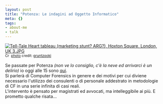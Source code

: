 ```yaml
--- 
layout: post
title: "Potenza: Le indagini ad Oggetto Informatico"
meta: {}
tags: 
- about-me
- talk
---
```

<a href="http://www.flickr.com/photos/37996580417@N01/2403374818/" title="Tell-Tale Heart tableau (marketing stunt? ARG?), Hoxton Square, London, UK 3.JPG" target="_blank"><img src="http://fast.mgpf.it/2009/02/2403374818_d149bfa677_m.jpg" alt="Tell-Tale Heart tableau (marketing stunt? ARG?), Hoxton Square, London, UK 3.JPG" border="0" /></a>  
<small><a href="http://creativecommons.org/licenses/by-sa/2.0/" title="Attribution-ShareAlike License" target="_blank"><img src="http://www.lastknight.com/wp-content/plugins/photo-dropper/images/cc.png" alt="Creative Commons License" border="0" width="16" height="16" align="absmiddle" /></a> <a href="http://www.photodropper.com/photos/" target="_blank">photo</a> credit: <a href="http://www.flickr.com/photos/37996580417@N01/2403374818/" title="gruntzooki" target="_blank">gruntzooki</a></small>  
  
Se passate per Potenza *(non ve lo consiglio, c'è la neve ed arrivarci è un delirio)* io oggi alle 15 sono [qui](http://www.iresud.basilicata.it/Welcome.do?service=objects&id_root=18&Progressivo=21&id_type=5&visu).  
Si parlerà di Computer Forensics in genere e dei motivi per cui diviene necessario l'utilizzo dei consulenti o di personale addestrato in metodologie di CF in una serie infinita di casi reali.  
L'intervento è pensato per magistrati ed avvocati, ma intelleggibile ai più. E prometto qualche risata...   
